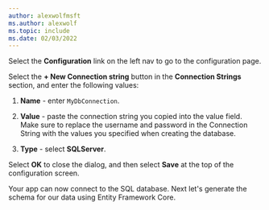 ```yaml
---
author: alexwolfmsft
ms.author: alexwolf
ms.topic: include
ms.date: 02/03/2022
---
```


Select the **Configuration** link on the left nav to go to the configuration page.

Select the **+ New Connection string** button in the **Connection Strings** section, and enter the following values:

1. **Name** - enter `MyDbConnection`.

1. **Value** - paste the connection string you copied into the value field.  Make sure to replace the username and password in the Connection String with the values you specified when creating the database.

1. **Type** - select **SQLServer**.

Select **OK** to close the dialog, and then select **Save** at the top of the configuration screen.

Your app can now connect to the SQL database. Next let's generate the schema for our data using Entity Framework Core.
